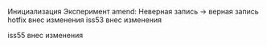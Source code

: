 Инициализация
Эксперимент amend: Неверная запись -> верная запись
hotfix внес изменения
iss53 внес изменения

iss55 внес изменения
